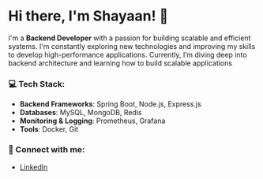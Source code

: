 # Hi there, I'm Shayaan! 👋

I'm a **Backend Developer** with a passion for building scalable and efficient systems. I'm constantly exploring new technologies and improving my skills to develop high-performance applications. Currently, I’m diving deep into backend architecture and learning how to build scalable applications 

### 💻 Tech Stack:
- **Backend Frameworks**: Spring Boot, Node.js, Express.js
- **Databases**: MySQL, MongoDB, Redis
- **Monitoring & Logging**: Prometheus, Grafana
- **Tools**: Docker, Git

### 🔗 Connect with me:
- [LinkedIn](https://www.linkedin.com/in/shayaanfayaz)
